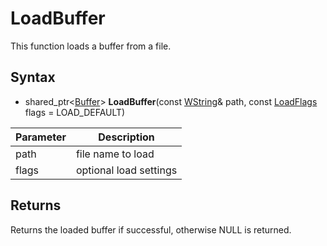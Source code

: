 # LoadBuffer #
This function loads a buffer from a file.

## Syntax ##
- shared_ptr<[Buffer](Buffer.md)\> **LoadBuffer**(const [WString](WString.md)& path, const [LoadFlags](Constants.md) flags = LOAD_DEFAULT)

| Parameter | Description |
| ----- | ----- |
| path | file name to load |
| flags | optional load settings |

## Returns ##
Returns the loaded buffer if successful, otherwise NULL is returned.